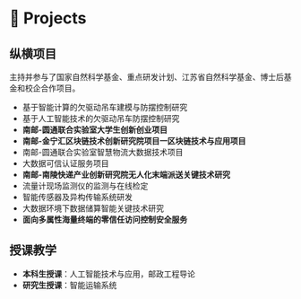 # 🏢 Projects
##     纵横项目
主持并参与了国家自然科学基金、重点研发计划、江苏省自然科学基金、博士后基金和校企合作项目。
- 基于智能计算的欠驱动吊车建模与防摆控制研究
- 基于人工智能技术的欠驱动吊车防摆控制研究
- **南邮-圆通联合实验室大学生创新创业项目**
- **南邮-金宁汇区块链技术创新研究院项目一区块链技术与应用项目**
- 南邮-圆通联合实验室智慧物流大数据技术项目
- 大数据可信认证服务项目
- **南邮-南陵快递产业创新研究院无人化末端派送关键技术研究**
- 流量计现场监测仪的监测与在线检定
- 智能传感器及异构传输系统研发
- 大数据环境下数据储算智能关键技术研究
- **面向多属性海量终端的零信任访问控制安全服务**

##     授课教学
- **本科生授课**：人工智能技术与应用，邮政工程导论
- **研究生授课**：智能运输系统